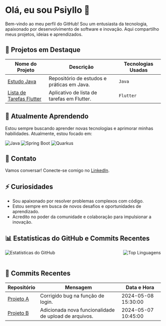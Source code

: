 # Olá, eu sou Psiyllo 👋

Bem-vindo ao meu perfil do GitHub! Sou um entusiasta da tecnologia, apaixonado por desenvolvimento de software e inovação. Aqui compartilho meus projetos, ideias e aprendizados.

## 🔭 Projetos em Destaque

| Nome do Projeto                   | Descrição                                   | Tecnologias Usadas       |
|-----------------------------------|---------------------------------------------|--------------------------|
| [Estudo Java](https://github.com/Psiyllo/Estudo-java) | Repositório de estudos e práticas em Java.  | `Java`                   |
| [Lista de Tarefas Flutter](https://github.com/Psiyllo/Lista_Tarefas_Flutter) | Aplicativo de lista de tarefas em Flutter.  | `Flutter`                |

## 🌱 Atualmente Aprendendo

Estou sempre buscando aprender novas tecnologias e aprimorar minhas habilidades. Atualmente, estou focado em:

![Java](https://img.shields.io/badge/-Java-orange)
![Spring Boot](https://img.shields.io/badge/-Spring%20Boot-brightgreen)
![Quarkus](https://img.shields.io/badge/-Quarkus-red)

## 💬 Contato

Vamos conversar! Conecte-se comigo no [LinkedIn](https://www.linkedin.com/in/paulo-césar-alves-cabral-73a538242/).

## ⚡ Curiosidades

- Sou apaixonado por resolver problemas complexos com código.
- Estou sempre em busca de novos desafios e oportunidades de aprendizado.
- Acredito no poder da comunidade e colaboração para impulsionar a inovação.

## 📊 Estatísticas do GitHub e Commits Recentes

<div>
  <img align="left" src="https://github-readme-stats.vercel.app/api?username=Psiyllo&show_icons=true&theme=dark" alt="Estatísticas do GitHub" />
  <img align="right" src="https://github-readme-stats.vercel.app/api/top-langs/?username=Psiyllo&layout=compact&theme=dark" alt="Top Linguagens" />
</div>

<br/><br/>

## 📅 Commits Recentes

| Repositório                | Mensagem                                           | Data e Hora           |
|----------------------------|----------------------------------------------------|-----------------------|
| [Projeto A](https://github.com/Psiyllo/projeto-a)   | Corrigido bug na função de login.                  | 2024-05-08 15:30:00   |
| [Projeto B](https://github.com/Psiyllo/projeto-b)   | Adicionada nova funcionalidade de upload de arquivos. | 2024-05-07 10:45:00   |
